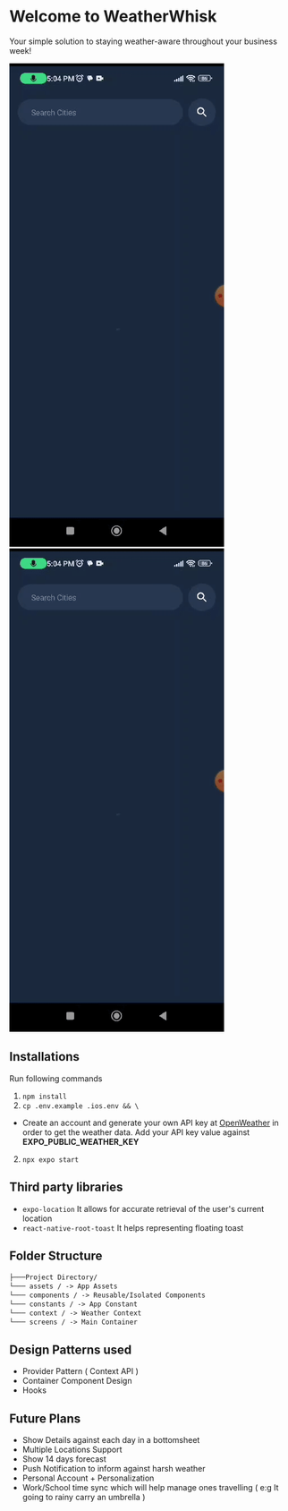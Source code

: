 # Welcome to WeatherWhisk

Your simple solution to staying weather-aware throughout your business week!

![](https://github.com/AdamLuck98/WeatherApp/blob/main/demo.gif)
<img src="demo.gif"/>
## Installations

Run following commands

 1. `npm install` 
 2. `cp .env.example .ios.env && \`
-  Create an account and generate your own API key at [OpenWeather](https://openweathermap.org/) in order to get the weather data. Add your API key value against  **EXPO_PUBLIC_WEATHER_KEY**
 2. `npx expo start`


## Third party libraries

 - `expo-location`
It allows for accurate retrieval of the user's current location
 - `react-native-root-toast`
It helps representing floating toast

## Folder Structure

```
├───Project Directory/
└─── assets / -> App Assets
└─── components / -> Reusable/Isolated Components
└─── constants / -> App Constant
└─── context / -> Weather Context
└─── screens / -> Main Container
```


## Design Patterns used

 - Provider Pattern ( Context API )
 - Container Component Design
 - Hooks


 ## Future Plans
 - Show Details against each day in a bottomsheet 
 - Multiple Locations Support
 - Show 14 days forecast
 - Push Notification to inform against harsh weather
 - Personal Account + Personalization
 - Work/School time sync which will help manage ones travelling ( e:g It going to rainy carry an umbrella )
 